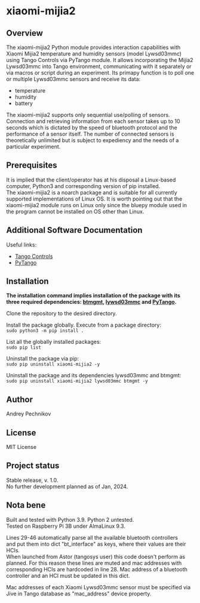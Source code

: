 # xiaomi-mijia2


## Overview
The xiaomi-mijia2 Python module provides interaction capabilities with Xiaomi Mijia2 temperature and humidity sensors (model Lywsd03mmc) using Tango Controls via PyTango module. It allows incorporating the Mijia2 Lywsd03mmc into Tango environment, communicating with it separately or via macros or script during an experiment. 
Its primapy function is to poll one or multiple Lywsd03mmc sensors and receive its data:
- temperature
- humidity
- battery

The xiaomi-mijia2 supports only sequential use/polling of sensors. 
Connection and retrieving information from each sensor takes up to 10 seconds which is dictated by the speed of bluetooth protocol and the performance of a sensor itself. 
The number of connected sensors is theoretically unlimited but is subject to expediency and the needs of a particular experiment. 


## Prerequisites
It is implied that the client/operator has at his disposal a Linux-based computer, Python3 and corresponding version of pip installed.  
The xiaomi-mijia2 is a noarch package and is suitable for all currently supported implementations of Linux OS. 
It is worth pointing out that the xiaomi-mijia2 module runs on Linux only since the bluepy module used in the program cannot be installed on OS other than Linux. 


## Additional Software Documentation
Useful links:
- [Tango Controls](https://tango-controls.readthedocs.io/en/latest/)
- [PyTango](https://pytango.readthedocs.io/en/stable/)


## Installation
**The installation command implies installation of the package with its three required dependencies: [btmgmt](https://github.com/BOJIT/btmgmt), [lywsd03mmc](https://github.com/uduncanu/lywsd03mmc) and [PyTango](https://pytango.readthedocs.io/en/stable/).**

Clone the repository to the desired directory.

Install the package globally. Execute from a package directory:  
`sudo python3 -m pip install .`

List all the globally installed packages:  
`sudo pip list`

Uninstall the package via pip:  
`sudo pip uninstall xiaomi-mijia2 -y`

Uninstall the package and its dependencies lywsd03mmc and btmgmt:  
`sudo pip uninstall xiaomi-mijia2 lywsd03mmc btmgmt -y`


## Author
Andrey Pechnikov


## License
MIT License


## Project status
Stable release, v. 1.0.  
No further development planned as of Jan, 2024.


## Nota bene
Built and tested with Python 3.9. Python 2 untested.  
Tested on Raspberry Pi 3B under AlmaLinux 9.3.  

Lines 29-46 automatically parse all the available bluetooth controllers  
and put them into dict "bt_interface" as keys, where their values are their HCIs.  
When launched from Astor (tangosys user) this code doesn't perform as planned.
For this reason these lines are muted and mac addresses with corresponding HCIs
are hardcoded in line 28.
Mac address of a bluetooth controller and an HCI must be updated in this dict.  

Mac addresses of each Xiaomi Lywsd03mmc sensor must be specified via Jive in Tango database as "mac_address" device property.